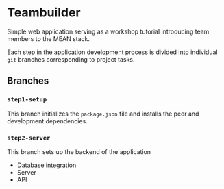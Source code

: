 # Teambuilder
Simple web application serving as a workshop tutorial introducing team members to the MEAN stack.

Each step in the application development process is divided into individual `git` branches corresponding to project tasks.

## Branches

### `step1-setup`

This branch initializes the `package.json` file and installs the peer and development dependencies.

### `step2-server`

This branch sets up the backend of the application

- Database integration
- Server
- API
